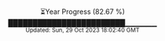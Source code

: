 <p align="center">
⏳Year Progress (82.67 %) <br>
████████████████████████▁▁▁▁▁▁ <br>
<sub>Updated: Sun, 29 Oct 2023 18:02:40 GMT</sub>
</p>

